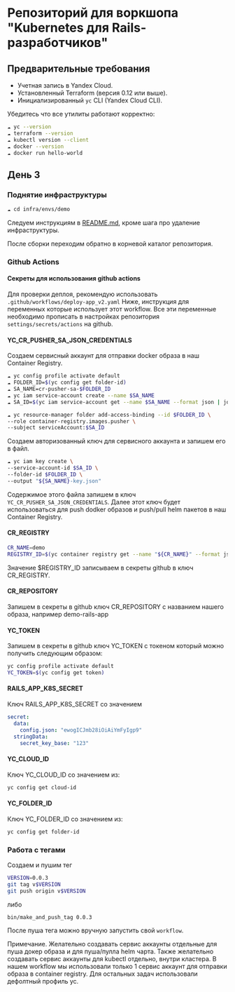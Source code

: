 
# Репозиторий для воркшопа "Kubernetes для Rails-разработчиков"


## Предварительные требования

- Учетная запись в Yandex Cloud.
- Установленный Terraform (версия 0.12 или выше).
- Инициализированный `yc` CLI (Yandex Cloud CLI).

Убедитесь что все утилиты работают корректно:
```bash
☁ yc --version
☁ terraform --version
☁ kubectl version --client
☁ docker --version
☁ docker run hello-world
```

## День 3

### Поднятие инфраструктуры

```bash
☁ cd infra/envs/demo
```
Следуем инструкциям в [README.md](infra/envs/day-2/README.md), кроме шага про удаление инфраструктуры.

После сборки переходим обратно в корневой каталог репозитория.


### Github Actions

#### Секреты для использования github actions

Для проверки деплоя, рекомендую использовать `.github/workflows/deploy-app_v2.yaml`
Ниже, инструкция для переменных которые использует этот workflow.
Все эти переменные необходимо прописать в настройках репозитория `settings/secrets/actions` на github.


#### YC_CR_PUSHER_SA_JSON_CREDENTIALS

Создаем сервисный аккаунт для отправки docker образа в наш Container Registry.

```bash
☁ yc config profile activate default
☁ FOLDER_ID=$(yc config get folder-id)
☁ SA_NAME=cr-pusher-sa-$FOLDER_ID
☁ yc iam service-account create --name $SA_NAME
☁ SA_ID=$(yc iam service-account get --name $SA_NAME --format json | jq .id -r)

☁ yc resource-manager folder add-access-binding --id $FOLDER_ID \
--role container-registry.images.pusher \
--subject serviceAccount:$SA_ID

```
Создаем авторизованный ключ для сервисного аккаунта и запишем его в файл.

```bash
☁ yc iam key create \
--service-account-id $SA_ID \
--folder-id $FOLDER_ID \
--output "${SA_NAME}-key.json"
```
Содержимое этого файла запишем в ключ `YC_CR_PUSHER_SA_JSON_CREDENTIALS`.
Далее этот ключ будет использоваться для push dodker образов и push/pull helm пакетов в наш Container Registry.


#### CR_REGISTRY

```bash
CR_NAME=demo
REGISTRY_ID=$(yc container registry get --name "${CR_NAME}" --format json | jq -r .id)
```
Значение $REGISTRY_ID записываем в секреты github в ключ CR_REGISTRY.


#### CR_REPOSITORY
Запишем в секреты в github ключ CR_REPOSITORY c названием нашего образа, например demo-rails-app


#### YC_TOKEN
Запишем в секреты в github ключ YC_TOKEN c токеном который можно получить следующим образом:

```bash
yc config profile activate default
YC_TOKEN=$(yc config get token)
```

#### RAILS_APP_K8S_SECRET
Ключ RAILS_APP_K8S_SECRET
со значением
```yaml
secret:
  data:
    config.json: "ewogICJmb28iOiAiYmFyIgp9"
  stringData:
    secret_key_base: "123"
```

#### YC_CLOUD_ID
Ключ YC_CLOUD_ID со значением из:
```bash
yc config get cloud-id
```

#### YC_FOLDER_ID
Ключ YC_FOLDER_ID со значением из:
```bash
yc config get folder-id
```


### Работа с тегами
Создаем и пушим тег
```bash
VERSION=0.0.3
git tag v$VERSION
git push origin v$VERSION
```
либо
```bash
bin/make_and_push_tag 0.0.3
```

После пуша тега можно вручную запустить свой `workflow`.

Примечание. Желательно создавать сервис аккаунты отдельные для пуша докер образа и для пуша/пулла helm чарта.
Также желательно создавать сервис аккаунты для kubectl отдельно, внутри кластера.
В нашем workflow мы использовали только 1 сервис аккаунт для отправки образа в container registry. Для остальных задач использовали дефолтный профиль yc.
